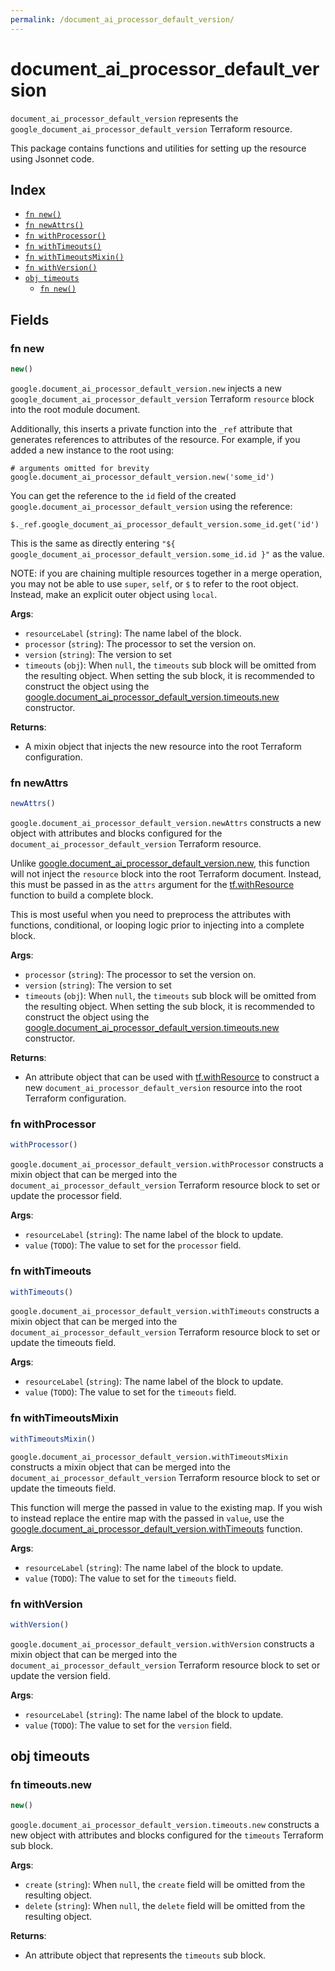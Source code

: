 ```yaml
---
permalink: /document_ai_processor_default_version/
---
```


# document_ai_processor_default_version

`document_ai_processor_default_version` represents the `google_document_ai_processor_default_version` Terraform resource.



This package contains functions and utilities for setting up the resource using Jsonnet code.


## Index

* [`fn new()`](#fn-new)
* [`fn newAttrs()`](#fn-newattrs)
* [`fn withProcessor()`](#fn-withprocessor)
* [`fn withTimeouts()`](#fn-withtimeouts)
* [`fn withTimeoutsMixin()`](#fn-withtimeoutsmixin)
* [`fn withVersion()`](#fn-withversion)
* [`obj timeouts`](#obj-timeouts)
  * [`fn new()`](#fn-timeoutsnew)

## Fields

### fn new

```ts
new()
```


`google.document_ai_processor_default_version.new` injects a new `google_document_ai_processor_default_version` Terraform `resource`
block into the root module document.

Additionally, this inserts a private function into the `_ref` attribute that generates references to attributes of the
resource. For example, if you added a new instance to the root using:

    # arguments omitted for brevity
    google.document_ai_processor_default_version.new('some_id')

You can get the reference to the `id` field of the created `google.document_ai_processor_default_version` using the reference:

    $._ref.google_document_ai_processor_default_version.some_id.get('id')

This is the same as directly entering `"${ google_document_ai_processor_default_version.some_id.id }"` as the value.

NOTE: if you are chaining multiple resources together in a merge operation, you may not be able to use `super`, `self`,
or `$` to refer to the root object. Instead, make an explicit outer object using `local`.

**Args**:
  - `resourceLabel` (`string`): The name label of the block.
  - `processor` (`string`): The processor to set the version on.
  - `version` (`string`): The version to set
  - `timeouts` (`obj`):  When `null`, the `timeouts` sub block will be omitted from the resulting object. When setting the sub block, it is recommended to construct the object using the [google.document_ai_processor_default_version.timeouts.new](#fn-documentaiprocessordefaultversiontimeoutsnew) constructor.

**Returns**:
- A mixin object that injects the new resource into the root Terraform configuration.


### fn newAttrs

```ts
newAttrs()
```


`google.document_ai_processor_default_version.newAttrs` constructs a new object with attributes and blocks configured for the `document_ai_processor_default_version`
Terraform resource.

Unlike [google.document_ai_processor_default_version.new](#fn-documentaiprocessordefaultversionnew), this function will not inject the `resource`
block into the root Terraform document. Instead, this must be passed in as the `attrs` argument for the
[tf.withResource](https://github.com/tf-libsonnet/core/tree/main/docs#fn-withresource) function to build a complete block.

This is most useful when you need to preprocess the attributes with functions, conditional, or looping logic prior to
injecting into a complete block.

**Args**:
  - `processor` (`string`): The processor to set the version on.
  - `version` (`string`): The version to set
  - `timeouts` (`obj`):  When `null`, the `timeouts` sub block will be omitted from the resulting object. When setting the sub block, it is recommended to construct the object using the [google.document_ai_processor_default_version.timeouts.new](#fn-documentaiprocessordefaultversiontimeoutsnew) constructor.

**Returns**:
  - An attribute object that can be used with [tf.withResource](https://github.com/tf-libsonnet/core/tree/main/docs#fn-withresource) to construct a new `document_ai_processor_default_version` resource into the root Terraform configuration.


### fn withProcessor

```ts
withProcessor()
```

`google.document_ai_processor_default_version.withProcessor` constructs a mixin object that can be merged into the `document_ai_processor_default_version`
Terraform resource block to set or update the processor field.



**Args**:
  - `resourceLabel` (`string`): The name label of the block to update.
  - `value` (`TODO`): The value to set for the `processor` field.


### fn withTimeouts

```ts
withTimeouts()
```

`google.document_ai_processor_default_version.withTimeouts` constructs a mixin object that can be merged into the `document_ai_processor_default_version`
Terraform resource block to set or update the timeouts field.



**Args**:
  - `resourceLabel` (`string`): The name label of the block to update.
  - `value` (`TODO`): The value to set for the `timeouts` field.


### fn withTimeoutsMixin

```ts
withTimeoutsMixin()
```

`google.document_ai_processor_default_version.withTimeoutsMixin` constructs a mixin object that can be merged into the `document_ai_processor_default_version`
Terraform resource block to set or update the timeouts field.

This function will merge the passed in value to the existing map. If you wish
to instead replace the entire map with the passed in `value`, use the [google.document_ai_processor_default_version.withTimeouts](TODO)
function.


**Args**:
  - `resourceLabel` (`string`): The name label of the block to update.
  - `value` (`TODO`): The value to set for the `timeouts` field.


### fn withVersion

```ts
withVersion()
```

`google.document_ai_processor_default_version.withVersion` constructs a mixin object that can be merged into the `document_ai_processor_default_version`
Terraform resource block to set or update the version field.



**Args**:
  - `resourceLabel` (`string`): The name label of the block to update.
  - `value` (`TODO`): The value to set for the `version` field.


## obj timeouts



### fn timeouts.new

```ts
new()
```


`google.document_ai_processor_default_version.timeouts.new` constructs a new object with attributes and blocks configured for the `timeouts`
Terraform sub block.



**Args**:
  - `create` (`string`):  When `null`, the `create` field will be omitted from the resulting object.
  - `delete` (`string`):  When `null`, the `delete` field will be omitted from the resulting object.

**Returns**:
  - An attribute object that represents the `timeouts` sub block.
